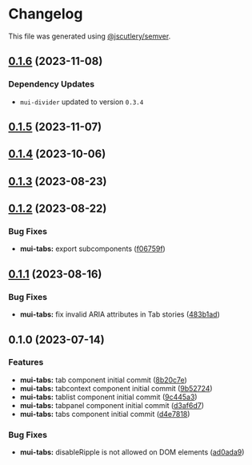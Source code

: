 # Changelog

This file was generated using [@jscutlery/semver](https://github.com/jscutlery/semver).

## [0.1.6](https://github.com/Availity/element/compare/@availity/mui-tabs@0.1.5...@availity/mui-tabs@0.1.6) (2023-11-08)

### Dependency Updates

* `mui-divider` updated to version `0.3.4`
## [0.1.5](https://github.com/Availity/element/compare/@availity/mui-tabs@0.1.4...@availity/mui-tabs@0.1.5) (2023-11-07)

## [0.1.4](https://github.com/Availity/element/compare/@availity/mui-tabs@0.1.3...@availity/mui-tabs@0.1.4) (2023-10-06)

## [0.1.3](https://github.com/Availity/element/compare/@availity/mui-tabs@0.1.2...@availity/mui-tabs@0.1.3) (2023-08-23)

## [0.1.2](https://github.com/Availity/element/compare/@availity/mui-tabs@0.1.1...@availity/mui-tabs@0.1.2) (2023-08-22)

### Bug Fixes

- **mui-tabs:** export subcomponents ([f06759f](https://github.com/Availity/element/commit/f06759fa83a32aa8f7f549fa0011ab4fe183e77a))

## [0.1.1](https://github.com/Availity/element/compare/@availity/mui-tabs@0.1.0...@availity/mui-tabs@0.1.1) (2023-08-16)

### Bug Fixes

- **mui-tabs:** fix invalid ARIA attributes in Tab stories ([483b1ad](https://github.com/Availity/element/commit/483b1ad0fd30025cbce96e03dec0e496467f75ef))

## 0.1.0 (2023-07-14)

### Features

- **mui-tabs:** tab component initial commit ([8b20c7e](https://github.com/Availity/element/commit/8b20c7e6be1759a256f110be91f2113c011a8727))
- **mui-tabs:** tabcontext component initial commit ([9b52724](https://github.com/Availity/element/commit/9b52724abcc70aff355377fff3b81177df271441))
- **mui-tabs:** tablist component initial commit ([9c445a3](https://github.com/Availity/element/commit/9c445a3d963b5d52852e0a216d058c4e6d6e76b4))
- **mui-tabs:** tabpanel component initial commit ([d3af6d7](https://github.com/Availity/element/commit/d3af6d7ab1487b39f958e8f4ecbfe73d19cf86d9))
- **mui-tabs:** tabs component initial commit ([d4e7818](https://github.com/Availity/element/commit/d4e7818f4123d215e4cd0f5df475b5fb0eadc69a))

### Bug Fixes

- **mui-tabs:** disableRipple is not allowed on DOM elements ([ad0ada9](https://github.com/Availity/element/commit/ad0ada98922f339ec79cf64f081b54c34107c0b1))
